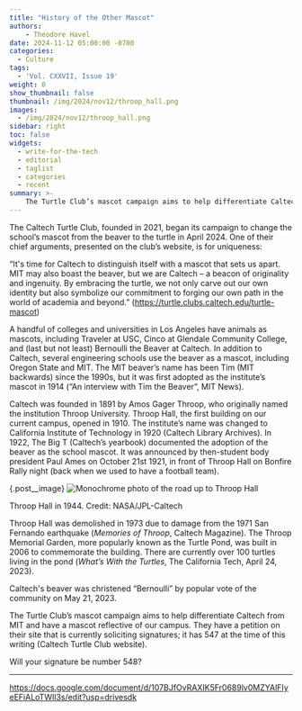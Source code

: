```yaml
---
title: "History of the Other Mascot"
authors:
    - Theodore Havel
date: 2024-11-12 05:00:00 -0700
categories:
  - Culture
tags:
  - 'Vol. CXXVII, Issue 19'
weight: 0
show_thumbnail: false
thumbnail: /img/2024/nov12/throop_hall.png
images:
  - /img/2024/nov12/throop_hall.png
sidebar: right
toc: false
widgets:
  - write-for-the-tech
  - editorial
  - taglist
  - categories
  - recent
summary: >-
    The Turtle Club’s mascot campaign aims to help differentiate Caltech from MIT and have a mascot reflective of our campus.
---
```


The Caltech Turtle Club, founded in 2021, began its campaign to change the school’s mascot from the beaver to the turtle in April 2024. One of their chief arguments, presented on the club’s website, is for uniqueness:

“It's time for Caltech to distinguish itself with a mascot that sets us apart. MIT may also boast the beaver, but we are Caltech – a beacon of originality and ingenuity. By embracing the turtle, we not only carve out our own identity but also symbolize our commitment to forging our own path in the world of academia and beyond.” (https://turtle.clubs.caltech.edu/turtle-mascot)

A handful of colleges and universities in Los Angeles have animals as mascots, including Traveler at USC, Cinco at Glendale Community College, and (last but not least) Bernoulli the Beaver at Caltech. In addition to Caltech, several engineering schools use the beaver as a mascot, including Oregon State and MIT. The MIT beaver’s name has been Tim (MIT backwards) since the 1990s, but it was first adopted as the institute’s mascot in 1914 (“An interview with Tim the Beaver”, MIT News). 

Caltech was founded in 1891 by Amos Gager Throop, who originally named the institution Throop University. Throop Hall, the first building on our current campus, opened in 1910. The institute’s name was changed to California Institute of Technology in 1920 (Caltech Library Archives). In 1922, The Big T (Caltech’s yearbook) documented the adoption of the beaver as the school mascot. It was announced by then-student body president Paul Ames on October 21st 1921, in front of Throop Hall on Bonfire Rally night (back when we used to have a football team). 

{.post__image}
![Monochrome photo of the road up to Throop Hall](img/2024/nov12/throop_hall.png)

Throop Hall in 1944. Credit: NASA/JPL-Caltech

Throop Hall was demolished in 1973 due to damage from the 1971 San Fernando earthquake (*Memories of Throop*, Caltech Magazine). The Throop Memorial Garden, more popularly known as the Turtle Pond, was built in 2006 to commemorate the building. There are currently over 100 turtles living in the pond (*What’s With the Turtles*, The California Tech, April 24, 2023).

Caltech's beaver was christened “Bernoulli” by popular vote of the community on May 21, 2023.

The Turtle Club’s mascot campaign aims to help differentiate Caltech from MIT and have a mascot reflective of our campus. They have a petition on their site that is currently soliciting signatures; it has 547 at the time of this writing (Caltech Turtle Club website).

Will your signature be number 548?

---

https://docs.google.com/document/d/107BJfOvRAXIK5Fr0689lv0MZYAlFIyeEFiALoTWIl3s/edit?usp=drivesdk